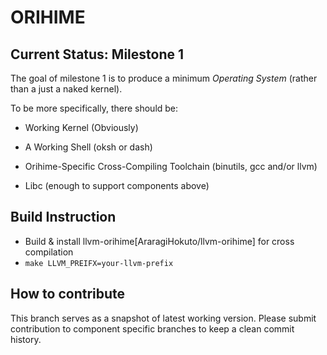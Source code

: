 # ORIHIME

## Current Status: Milestone 1

The goal of milestone 1 is to produce a minimum *Operating System* (rather than a just a naked kernel). 

To be more specifically, there should be:

- Working Kernel (Obviously)

- A Working Shell (oksh or dash)

- Orihime-Specific Cross-Compiling Toolchain (binutils, gcc and/or llvm)

- Libc (enough to support components above)

## Build Instruction

+ Build & install llvm-orihime[AraragiHokuto/llvm-orihime] for cross compilation
+ `make LLVM_PREIFX=your-llvm-prefix`

## How to contribute

This branch serves as a snapshot of latest working version. Please submit contribution to component specific branches to keep a clean commit history.
